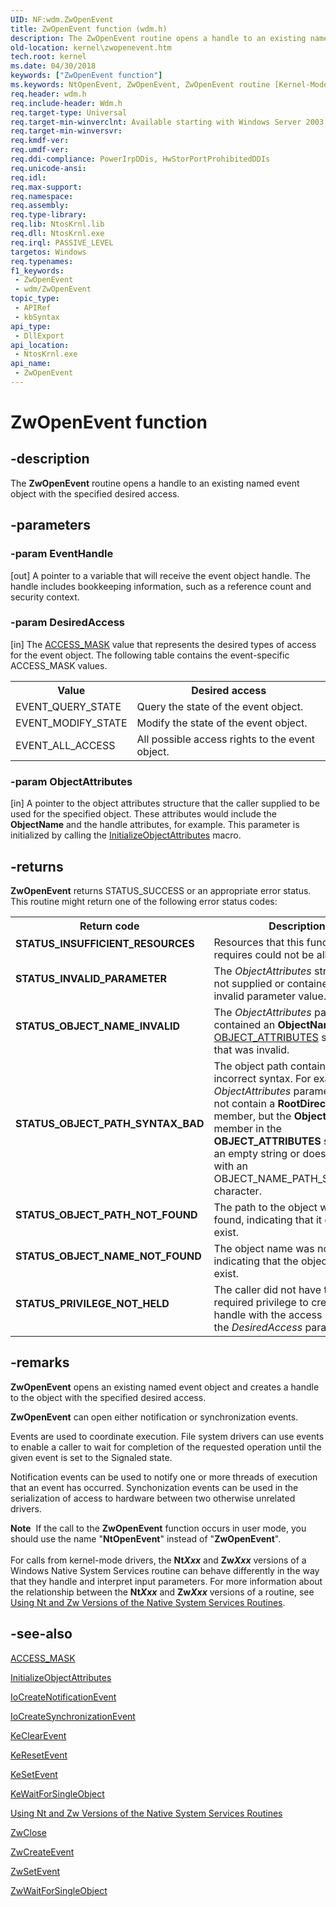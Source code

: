 ```yaml
---
UID: NF:wdm.ZwOpenEvent
title: ZwOpenEvent function (wdm.h)
description: The ZwOpenEvent routine opens a handle to an existing named event object with the specified desired access.
old-location: kernel\zwopenevent.htm
tech.root: kernel
ms.date: 04/30/2018
keywords: ["ZwOpenEvent function"]
ms.keywords: NtOpenEvent, ZwOpenEvent, ZwOpenEvent routine [Kernel-Mode Driver Architecture], k111_b2349294-0e16-43ef-95cb-eecd213374b6.xml, kernel.zwopenevent, wdm/NtOpenEvent, wdm/ZwOpenEvent
req.header: wdm.h
req.include-header: Wdm.h
req.target-type: Universal
req.target-min-winverclnt: Available starting with Windows Server 2003.
req.target-min-winversvr: 
req.kmdf-ver: 
req.umdf-ver: 
req.ddi-compliance: PowerIrpDDis, HwStorPortProhibitedDDIs
req.unicode-ansi: 
req.idl: 
req.max-support: 
req.namespace: 
req.assembly: 
req.type-library: 
req.lib: NtosKrnl.lib
req.dll: NtosKrnl.exe
req.irql: PASSIVE_LEVEL
targetos: Windows
req.typenames: 
f1_keywords:
 - ZwOpenEvent
 - wdm/ZwOpenEvent
topic_type:
 - APIRef
 - kbSyntax
api_type:
 - DllExport
api_location:
 - NtosKrnl.exe
api_name:
 - ZwOpenEvent
---
```


# ZwOpenEvent function


## -description

The <b>ZwOpenEvent</b> routine opens a handle to an existing named event object with the specified desired access.

## -parameters

### -param EventHandle 

[out]
A pointer to a variable that will receive the event object handle. The handle includes bookkeeping information, such as a reference count and security context.

### -param DesiredAccess 

[in]
The <a href="/windows-hardware/drivers/kernel/access-mask">ACCESS_MASK</a> value that represents the desired types of access for the event object. The following table contains the event-specific ACCESS_MASK values.

<table>
<tr>
<th>Value</th>
<th>Desired access</th>
</tr>
<tr>
<td>EVENT_QUERY_STATE</td>
<td>Query the state of the event object.</td>
</tr>
<tr>
<td>EVENT_MODIFY_STATE</td>
<td>Modify the state of the event object.</td>
</tr>
<tr>
<td>EVENT_ALL_ACCESS</td>
<td>All possible access rights to the event object.</td>
</tr>
</table>

### -param ObjectAttributes 

[in]
A pointer to the object attributes structure that the caller supplied to be used for the specified object. These attributes would include the <b>ObjectName</b> and the handle attributes, for example. This parameter is initialized by calling the <a href="/windows/win32/api/ntdef/nf-ntdef-initializeobjectattributes">InitializeObjectAttributes</a> macro.

## -returns

<b>ZwOpenEvent</b> returns STATUS_SUCCESS or an appropriate error status. This routine might return one of the following error status codes: 

<table>
<tr>
<th>Return code</th>
<th>Description</th>
</tr>
<tr>
<td width="40%">
<dl>
<dt><b>STATUS_INSUFFICIENT_RESOURCES </b></dt>
</dl>
</td>
<td width="60%">
Resources that this function requires could not be allocated.

</td>
</tr>
<tr>
<td width="40%">
<dl>
<dt><b>STATUS_INVALID_PARAMETER </b></dt>
</dl>
</td>
<td width="60%">
The <i>ObjectAttributes</i> structure was not supplied or contained an invalid parameter value. 

</td>
</tr>
<tr>
<td width="40%">
<dl>
<dt><b>STATUS_OBJECT_NAME_INVALID </b></dt>
</dl>
</td>
<td width="60%">
The <i>ObjectAttributes</i> parameter contained an <b>ObjectName</b> in the <a href="/windows/win32/api/ntdef/ns-ntdef-_object_attributes">OBJECT_ATTRIBUTES</a> structure that was invalid. 

</td>
</tr>
<tr>
<td width="40%">
<dl>
<dt><b>STATUS_OBJECT_PATH_SYNTAX_BAD </b></dt>
</dl>
</td>
<td width="60%">
The object path contained incorrect syntax. For example, the <i>ObjectAttributes</i> parameter does not contain a <b>RootDirectory</b> member, but the <b>ObjectName</b> member in the <b>OBJECT_ATTRIBUTES</b> structure is an empty string or does not start with an OBJECT_NAME_PATH_SEPARATOR character.

</td>
</tr>
<tr>
<td width="40%">
<dl>
<dt><b>STATUS_OBJECT_PATH_NOT_FOUND</b></dt>
</dl>
</td>
<td width="60%">
The path to the object was not found, indicating that it does not exist.

</td>
</tr>
<tr>
<td width="40%">
<dl>
<dt><b>STATUS_OBJECT_NAME_NOT_FOUND</b></dt>
</dl>
</td>
<td width="60%">
The object name was not found, indicating that the object does not exist.

</td>
</tr>
<tr>
<td width="40%">
<dl>
<dt><b>STATUS_PRIVILEGE_NOT_HELD </b></dt>
</dl>
</td>
<td width="60%">
The caller did not have the required privilege to create a handle with the access specified in the <i>DesiredAccess</i> parameter.

</td>
</tr>
</table>

## -remarks

<b>ZwOpenEvent</b> opens an existing named event object and creates a handle to the object with the specified desired access.

<b>ZwOpenEvent</b> can open either notification or synchronization events.

Events are used to coordinate execution. File system drivers can use events to enable a caller to wait for completion of the requested operation until the given event is set to the Signaled state.

Notification events can be used to notify one or more threads of execution that an event has occurred. Synchonization events can be used in the serialization of access to hardware between two otherwise unrelated drivers.

<div class="alert"><b>Note</b>  If the call to the <b>ZwOpenEvent</b> function occurs in user mode, you should use the name "<b>NtOpenEvent</b>" instead of "<b>ZwOpenEvent</b>".</div>
<div> </div>
For calls from kernel-mode drivers, the <b>Nt<i>Xxx</i></b> and <b>Zw<i>Xxx</i></b> versions of a Windows Native System Services routine can behave differently in the way that they handle and interpret input parameters. For more information about the relationship between the <b>Nt<i>Xxx</i></b> and <b>Zw<i>Xxx</i></b> versions of a routine, see <a href="/windows-hardware/drivers/kernel/using-nt-and-zw-versions-of-the-native-system-services-routines">Using Nt and Zw Versions of the Native System Services Routines</a>.

## -see-also

<a href="/windows-hardware/drivers/kernel/access-mask">ACCESS_MASK</a>



<a href="/windows/win32/api/ntdef/nf-ntdef-initializeobjectattributes">InitializeObjectAttributes</a>



<a href="/windows-hardware/drivers/ddi/wdm/nf-wdm-iocreatenotificationevent">IoCreateNotificationEvent</a>



<a href="/windows-hardware/drivers/ddi/wdm/nf-wdm-iocreatesynchronizationevent">IoCreateSynchronizationEvent</a>



<a href="/windows-hardware/drivers/ddi/wdm/nf-wdm-keclearevent">KeClearEvent</a>



<a href="/windows-hardware/drivers/ddi/wdm/nf-wdm-keresetevent">KeResetEvent</a>



<a href="/windows-hardware/drivers/ddi/wdm/nf-wdm-kesetevent">KeSetEvent</a>



<a href="/windows-hardware/drivers/ddi/wdm/nf-wdm-kewaitforsingleobject">KeWaitForSingleObject</a>



<a href="/windows-hardware/drivers/kernel/using-nt-and-zw-versions-of-the-native-system-services-routines">Using Nt and Zw Versions of the Native System Services Routines</a>



<a href="/windows-hardware/drivers/ddi/ntifs/nf-ntifs-ntclose">ZwClose</a>



<a href="/windows-hardware/drivers/ddi/ntifs/nf-ntifs-zwcreateevent">ZwCreateEvent</a>



<a href="/windows-hardware/drivers/ddi/ntifs/nf-ntifs-zwsetevent">ZwSetEvent</a>



<a href="/windows-hardware/drivers/ddi/ntifs/nf-ntifs-zwwaitforsingleobject">ZwWaitForSingleObject</a>

